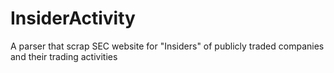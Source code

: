 # InsiderActivity
A parser that scrap SEC website for "Insiders" of publicly traded companies and their trading activities

